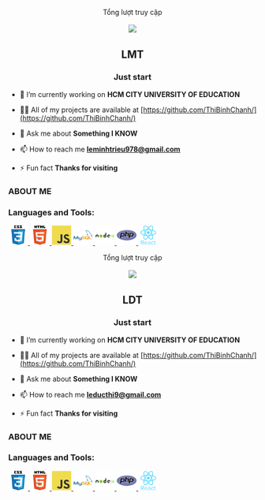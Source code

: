 <p align="center"> 
 Tổng lượt truy cập<br>
 <br>
  <img src="https://profile-counter.glitch.me/ThiBinhChanh/count.svg" />
</p>

<div id="header" align="center">
<!--   <img src="https://media2.giphy.com/media/Xnq5qNeRpnrQZvX9Gq/giphy.gif?cid=790b7611601f146655c522acbf4da46e7a40622831f9cba3&rid=giphy.gif&ct=s" width="200"/> -->
</div>
<!-- <h2 align="center">Hello there  <img src="https://cdn-icons-png.flaticon.com/512/196/196849.png" width="50"/> My nickname is KULBOY </img> </h2> -->
<h2 align="center"> LMT </h2>
<h3 align="center">Just start</h3>

<!-- <p align="left"> <img src="https://komarev.com/ghpvc/?username=kulboy&label=Profile%20views&color=0e75b6&style=flat" alt="kulboy" /> </p> -->

<!-- <p align="left"> <a href="https://github.com/ryo-ma/github-profile-trophy"><img src="https://github-profile-trophy.vercel.app/?username=kulboy" alt="kulboy" /></a> </p> -->

- 🔭 I’m currently working on **HCM CITY UNIVERSITY OF EDUCATION**

- 👨‍💻 All of my projects are available at [https://github.com/ThiBinhChanh/](https://github.com/ThiBinhChanh/)

- 💬 Ask me about **Something I KNOW**

- 📫 How to reach me **leminhtrieu978@gmail.com**

- ⚡ Fun fact **Thanks for visiting**

<h3 align="left">ABOUT ME </h3>
<p align="left">
</p>

<h3 align="left">Languages and Tools:</h3>
<p align="left"> <a href="https://www.w3schools.com/css/" target="_blank" rel="noreferrer"> <img src="https://raw.githubusercontent.com/devicons/devicon/master/icons/css3/css3-original-wordmark.svg" alt="css3" width="40" height="40"/> </a> <a href="https://www.w3.org/html/" target="_blank" rel="noreferrer"> <img src="https://raw.githubusercontent.com/devicons/devicon/master/icons/html5/html5-original-wordmark.svg" alt="html5" width="40" height="40"/> </a> <a href="https://developer.mozilla.org/en-US/docs/Web/JavaScript" target="_blank" rel="noreferrer"> <img src="https://raw.githubusercontent.com/devicons/devicon/master/icons/javascript/javascript-original.svg" alt="javascript" width="40" height="40"/> </a> <a href="https://www.mysql.com/" target="_blank" rel="noreferrer"> <img src="https://raw.githubusercontent.com/devicons/devicon/master/icons/mysql/mysql-original-wordmark.svg" alt="mysql" width="40" height="40"/> </a> <a href="https://nodejs.org" target="_blank" rel="noreferrer"> <img src="https://raw.githubusercontent.com/devicons/devicon/master/icons/nodejs/nodejs-original-wordmark.svg" alt="nodejs" width="40" height="40"/> </a> <a href="https://www.php.net" target="_blank" rel="noreferrer"> <img src="https://raw.githubusercontent.com/devicons/devicon/master/icons/php/php-original.svg" alt="php" width="40" height="40"/> </a> <a href="https://reactjs.org/" target="_blank" rel="noreferrer"> <img src="https://raw.githubusercontent.com/devicons/devicon/master/icons/react/react-original-wordmark.svg" alt="react" width="40" height="40"/> </a> </p>
<p align="center"> 
 Tổng lượt truy cập<br>
 <br>
  <img src="https://profile-counter.glitch.me/ThiBinhChanh/count.svg" />
</p>

<div id="header" align="center">
<!--   <img src="https://media2.giphy.com/media/Xnq5qNeRpnrQZvX9Gq/giphy.gif?cid=790b7611601f146655c522acbf4da46e7a40622831f9cba3&rid=giphy.gif&ct=s" width="200"/> -->
</div>
<!-- <h2 align="center">Hello there  <img src="https://cdn-icons-png.flaticon.com/512/196/196849.png" width="50"/> My nickname is KULBOY </img> </h2> -->
<h2 align="center"> LDT </h2>
<h3 align="center">Just start</h3>

<!-- <p align="left"> <img src="https://komarev.com/ghpvc/?username=kulboy&label=Profile%20views&color=0e75b6&style=flat" alt="kulboy" /> </p> -->

<!-- <p align="left"> <a href="https://github.com/ryo-ma/github-profile-trophy"><img src="https://github-profile-trophy.vercel.app/?username=kulboy" alt="kulboy" /></a> </p> -->

- 🔭 I’m currently working on **HCM CITY UNIVERSITY OF EDUCATION**

- 👨‍💻 All of my projects are available at [https://github.com/ThiBinhChanh/](https://github.com/ThiBinhChanh/)

- 💬 Ask me about **Something I KNOW**

- 📫 How to reach me **leducthi9@gmail.com**

- ⚡ Fun fact **Thanks for visiting**

<h3 align="left">ABOUT ME </h3>
<p align="left">
</p>

<h3 align="left">Languages and Tools:</h3>
<p align="left"> <a href="https://www.w3schools.com/css/" target="_blank" rel="noreferrer"> <img src="https://raw.githubusercontent.com/devicons/devicon/master/icons/css3/css3-original-wordmark.svg" alt="css3" width="40" height="40"/> </a> <a href="https://www.w3.org/html/" target="_blank" rel="noreferrer"> <img src="https://raw.githubusercontent.com/devicons/devicon/master/icons/html5/html5-original-wordmark.svg" alt="html5" width="40" height="40"/> </a> <a href="https://developer.mozilla.org/en-US/docs/Web/JavaScript" target="_blank" rel="noreferrer"> <img src="https://raw.githubusercontent.com/devicons/devicon/master/icons/javascript/javascript-original.svg" alt="javascript" width="40" height="40"/> </a> <a href="https://www.mysql.com/" target="_blank" rel="noreferrer"> <img src="https://raw.githubusercontent.com/devicons/devicon/master/icons/mysql/mysql-original-wordmark.svg" alt="mysql" width="40" height="40"/> </a> <a href="https://nodejs.org" target="_blank" rel="noreferrer"> <img src="https://raw.githubusercontent.com/devicons/devicon/master/icons/nodejs/nodejs-original-wordmark.svg" alt="nodejs" width="40" height="40"/> </a> <a href="https://www.php.net" target="_blank" rel="noreferrer"> <img src="https://raw.githubusercontent.com/devicons/devicon/master/icons/php/php-original.svg" alt="php" width="40" height="40"/> </a> <a href="https://reactjs.org/" target="_blank" rel="noreferrer"> <img src="https://raw.githubusercontent.com/devicons/devicon/master/icons/react/react-original-wordmark.svg" alt="react" width="40" height="40"/> </a> </p>
